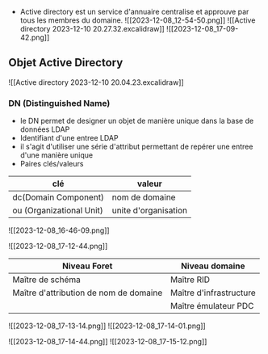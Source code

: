 
- Active directory est un service d'annuaire centralise et approuve par tous les membres du domaine.
![[2023-12-08_12-54-50.png]]
![[Active directory 2023-12-10 20.27.32.excalidraw]]
![[2023-12-08_17-09-42.png]]
## Objet Active Directory
![[Active directory 2023-12-10 20.04.23.excalidraw]]
### DN (Distinguished Name)
- le DN permet de designer un objet de manière unique dans la base de données LDAP
- Identifiant d'une entree LDAP
- il s'agit d'utiliser une série d'attribut permettant de repérer une entree d'une manière unique
- Paires clés/valeurs

clé | valeur
-- | --
dc(Domain Component) | nom de domaine
ou (Organizational Unit) | unite d'organisation



![[2023-12-08_16-46-09.png]]

![[2023-12-08_17-12-44.png]]

| Niveau Foret | Niveau domaine |
| ---- | ---- |
| Maître de schéma | Maître RID |
| Maître d'attribution de nom de domaine | Maître d'infrastructure |
|  | Maître émulateur PDC |

![[2023-12-08_17-13-14.png]]
![[2023-12-08_17-14-01.png]]

![[2023-12-08_17-14-44.png]]
![[2023-12-08_17-15-12.png]]